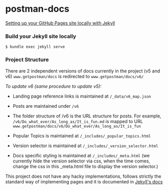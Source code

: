 # postman-docs

[Setting up your GitHub Pages site locally with Jekyll](https://help.github.com/articles/setting-up-your-github-pages-site-locally-with-jekyll/)

### Build your Jekyll site locally

    $ bundle exec jekyll serve
    
### Project Structure

There are 2 independent versions of docs currently in the project (v5 and v6)
`www.getpostman/docs` is redirected to `www.getpostman/docs/v6/`

*To update v6 (same procedure to update v5):*

* Landing page reference links is maintained at `/_data/v6_map.json`

* Posts are maintained under `/v6`

* The folder structure of /v6 is the URL structure for posts. For example, `/v6/Do_what_ever/As_long_as/It_is_fun.md` is mapped to URL `www.getpostman/docs/v6/Do_what_ever/As_long_as/It_is_fun`

* Popular Topics is maintained at `/_includes/_popular_topics.html`

* Version selector is maintained at `/_includes/_version_selector.html`

* Docs specific styling is maintained at `/_includes/_meta.html` (we currently hide the version selector via css, when the time comes, change the css in this _meta.html file to display the version selector.)

This project does not have any hacky implementations, follows strictly the standard way of implementing pages and it is documented in [Jekyll's docs](https://jekyllrb.com/docs/home/)
